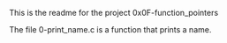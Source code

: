 This is the readme for the project 0x0F-function_pointers

The file 0-print_name.c is a function that prints a name.
